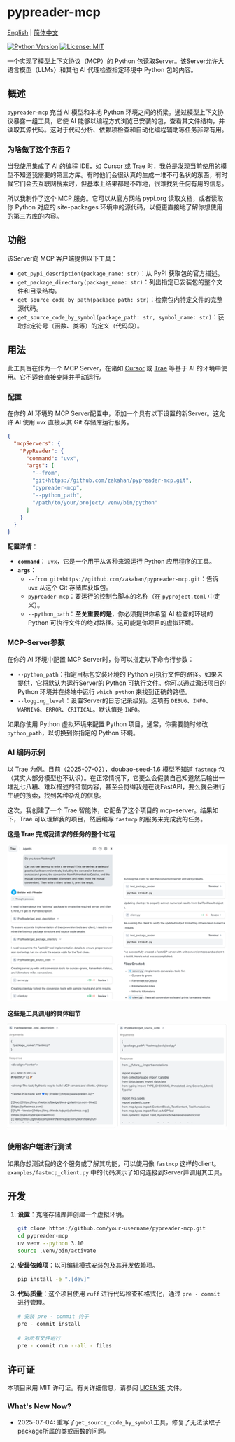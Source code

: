 # pypreader-mcp

[English](./README.md) | [简体中文](./README_zh.md)

[![Python Version](https://img.shields.io/badge/python-3.10%2B-blue.svg)](https://www.python.org/)
[![License: MIT](https://img.shields.io/badge/License-MIT-yellow.svg)](https://opensource.org/licenses/MIT)

一个实现了模型上下文协议（MCP）的 Python 包读取Server。该Server允许大语言模型（LLMs）和其他 AI 代理检查指定环境中 Python 包的内容。

## 概述

`pypreader-mcp` 充当 AI 模型和本地 Python 环境之间的桥梁。通过模型上下文协议暴露一组工具，它使 AI 能够以编程方式浏览已安装的包，查看其文件结构，并读取其源代码。这对于代码分析、依赖项检查和自动化编程辅助等任务非常有用。

### 为啥做了这个东西？

当我使用集成了 AI 的编程 IDE，如 Cursor 或 Trae 时，我总是发现当前使用的模型不知道我需要的第三方库。有时他们会很认真的生成一堆不可名状的东西，有时候它们会去互联网搜索时，但基本上结果都是不咋地，很难找到任何有用的信息。

所以我制作了这个 MCP 服务。它可以从官方网站 pypi.org 读取文档，或者读取你 Python 对应的 site-packages 环境中的源代码，以便更直接地了解你想使用的第三方库的内容。

## 功能

该Server向 MCP 客户端提供以下工具：

- `get_pypi_description(package_name: str)`：从 PyPI 获取包的官方描述。
- `get_package_directory(package_name: str)`：列出指定已安装包的整个文件和目录结构。
- `get_source_code_by_path(package_path: str)`：检索包内特定文件的完整源代码。
- `get_source_code_by_symbol(package_path: str, symbol_name: str)`：获取指定符号（函数、类等）的定义（代码段）。

## 用法

此工具旨在作为一个 MCP Server，在诸如 [Cursor](https://cursor.sh/) 或 [Trae](https://trae.ai/) 等基于 AI 的环境中使用。它不适合直接克隆并手动运行。

### 配置

在你的 AI 环境的 MCP Server配置中，添加一个具有以下设置的新Server。这允许 AI 使用 `uvx` 直接从其 Git 存储库运行服务。

```json
{
  "mcpServers": {
    "PypReader": {
      "command": "uvx",
      "args": [
        "--from",
        "git+https://github.com/zakahan/pypreader-mcp.git",
        "pypreader-mcp",
        "--python_path",
        "/path/to/your/project/.venv/bin/python" 
      ]
    }
  }
}
```

**配置详情**：

- **`command`**： `uvx`，它是一个用于从各种来源运行 Python 应用程序的工具。
- **`args`**：
    - `--from git+https://github.com/zakahan/pypreader-mcp.git`：告诉 `uvx` 从这个 Git 存储库获取包。
    - `pypreader-mcp`：要运行的控制台脚本的名称（在 `pyproject.toml` 中定义）。
    - `--python_path`：**至关重要的是**，你必须提供你希望 AI 检查的环境的 Python 可执行文件的绝对路径。这可能是你项目的虚拟环境。

### MCP-Server参数

在你的 AI 环境中配置 MCP Server时，你可以指定以下命令行参数：

- `--python_path`：指定目标包安装环境的 Python 可执行文件的路径。如果未提供，它将默认为运行Server的 Python 可执行文件。你可以通过激活项目的 Python 环境并在终端中运行 `which python` 来找到正确的路径。
- `--logging_level`：设置Server的日志记录级别。选项有 `DEBUG`、`INFO`、`WARNING`、`ERROR`、`CRITICAL`。默认值是 `INFO`。

如果你使用 Python 虚拟环境来配置 Python 项目，通常，你需要随时修改 `python_path`，以切换到你指定的 Python 环境。

### AI 编码示例

以 Trae 为例。目前（2025-07-02），doubao-seed-1.6 模型不知道 `fastmcp` 包（其实大部分模型也不认识）。在正常情况下，它要么会假装自己知道然后输出一堆乱七八糟、难以描述的错误内容，甚至会觉得我是在说FastAPI，要么就会进行生硬的搜索，找到各种杂乱的信息。

这次，我创建了一个 Trae 智能体，它配备了这个项目的 mcp-server。结果如下，Trae 可以理解我的项目，然后编写 `fastmcp` 的服务来完成我的任务。

**这是 Trae 完成我请求的任务的整个过程**

![trae_examples](./assets/images/trae_example.png)

**这些是工具调用的具体细节**

![tools](./assets/images/tools_call_response.png)


### 使用客户端进行测试

如果你想测试我的这个服务或了解其功能，可以使用像 `fastmcp` 这样的client。`examples/fastmcp_client.py` 中的代码演示了如何连接到Server并调用其工具。

## 开发

1.  **设置**：克隆存储库并创建一个虚拟环境。

    ```bash
    git clone https://github.com/your-username/pypreader-mcp.git
    cd pypreader-mcp
    uv venv --python 3.10
    source .venv/bin/activate
    ```

2.  **安装依赖项**：以可编辑模式安装包及其开发依赖项。

    ```bash
    pip install -e ".[dev]"
    ```

3.  **代码质量**：这个项目使用 `ruff` 进行代码检查和格式化，通过 `pre - commit` 进行管理。

    ```bash
    # 安装 pre - commit 钩子
    pre - commit install

    # 对所有文件运行
    pre - commit run --all - files
    ```

## 许可证

本项目采用 MIT 许可证。有关详细信息，请参阅 [LICENSE](LICENSE) 文件。

### What's New Now?

- 2025-07-04: 重写了`get_source_code_by_symbol`工具，修复了无法读取子package所属的类或函数的问题。
